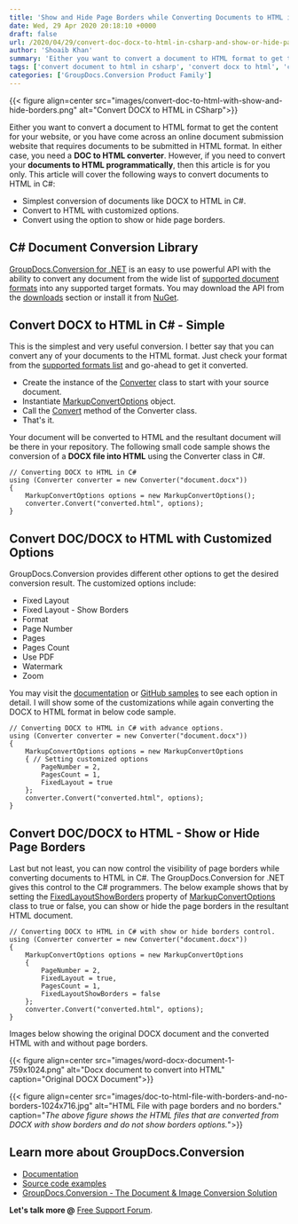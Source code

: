 ```yaml
---
title: 'Show and Hide Page Borders while Converting Documents to HTML in C#'
date: Wed, 29 Apr 2020 20:18:10 +0000
draft: false
url: /2020/04/29/convert-doc-docx-to-html-in-csharp-and-show-or-hide-page-borders/
author: 'Shoaib Khan'
summary: 'Either you want to convert a document to HTML format to get the content for your website, or you have come across an online document submission website that requires documents to be submitted in HTML format. In either case, you need a **DOC to HTML converter**. However, if you need to convert your **documents to HTML programmatically**, then this article is for you only. This article will cover the following ways to convert documents to HTML in C#:'
tags: ['convert document to html in csharp', 'convert docx to html', 'convert docx to html in csharp', 'convert to html', 'show or hide html page borders']
categories: ['GroupDocs.Conversion Product Family']
---
```




{{< figure align=center src="images/convert-doc-to-html-with-show-and-hide-borders.png" alt="Convert DOCX to HTML in CSharp">}}


Either you want to convert a document to HTML format to get the content for your website, or you have come across an online document submission website that requires documents to be submitted in HTML format. In either case, you need a **DOC to HTML converter**. However, if you need to convert your **documents to HTML programmatically**, then this article is for you only. This article will cover the following ways to convert documents to HTML in C#:

*   Simplest conversion of documents like DOCX to HTML in C#.
*   Convert to HTML with customized options.
*   Convert using the option to show or hide page borders.

## C# Document Conversion Library

[GroupDocs.Conversion for .NET][1] is an easy to use powerful API with the ability to convert any document from the wide list of [supported document formats][2] into any supported target formats. You may download the API from the [downloads][3] section or install it from [NuGet][4].

## Convert DOCX to HTML in C# - Simple

This is the simplest and very useful conversion. I better say that you can convert any of your documents to the HTML format. Just check your format from the [supported formats list][5] and go-ahead to get it converted.

*   Create the instance of the [Converter][6] class to start with your source document.
*   Instantiate [MarkupConvertOptions][7] object.
*   Call the [Convert][8] method of the Converter class.
*   That's it.

Your document will be converted to HTML and the resultant document will be there in your repository. The following small code sample shows the conversion of a **DOCX file into HTML** using the Converter class in C#.

```
// Converting DOCX to HTML in C#
using (Converter converter = new Converter("document.docx"))
{
    MarkupConvertOptions options = new MarkupConvertOptions();
    converter.Convert("converted.html", options);
}
```

## Convert DOC/DOCX to HTML with Customized Options

GroupDocs.Conversion provides different other options to get the desired conversion result. The customized options include:

*   Fixed Layout
*   Fixed Layout - Show Borders
*   Format
*   Page Number
*   Pages
*   Pages Count
*   Use PDF
*   Watermark
*   Zoom

You may visit the [documentation][9] or [GitHub samples][10] to see each option in detail. I will show some of the customizations while again converting the DOCX to HTML format in below code sample.

```
// Converting DOCX to HTML in C# with advance options.
using (Converter converter = new Converter("document.docx"))
{
    MarkupConvertOptions options = new MarkupConvertOptions
    { // Setting customized options
        PageNumber = 2,
        PagesCount = 1,
        FixedLayout = true
    };
    converter.Convert("converted.html", options);
}
```

## Convert DOC/DOCX to HTML - Show or Hide Page Borders

Last but not least, you can now control the visibility of page borders while converting documents to HTML in C#. The GroupDocs.Conversion for .NET gives this control to the C# programmers. The below example shows that by setting the [FixedLayoutShowBorders][11] property of [MarkupConvertOptions][12] class to true or false, you can show or hide the page borders in the resultant HTML document.

```
// Converting DOCX to HTML in C# with show or hide borders control.
using (Converter converter = new Converter("document.docx"))
{
    MarkupConvertOptions options = new MarkupConvertOptions
    {
        PageNumber = 2,
        FixedLayout = true,
        PagesCount = 1,
        FixedLayoutShowBorders = false
    };
    converter.Convert("converted.html", options);
}
```

Images below showing the original DOCX document and the converted HTML with and without page borders.



{{< figure align=center src="images/word-docx-document-1-759x1024.png" alt="Docx document to convert into HTML" caption="Original DOCX Document">}}




{{< figure align=center src="images/doc-to-html-file-with-borders-and-no-borders-1024x716.jpg" alt="HTML File with page borders and no borders." caption="<em>The above figure shows the HTML files that are converted from DOCX with show borders and do not show borders options.</em>">}}


## Learn more about GroupDocs.Conversion

*   [Documentation][13]
*   [Source code examples][14]
*   [GroupDocs.Conversion - The Document & Image Conversion Solution][15]

**Let's talk more @** [Free Support Forum][16].







[1]: https://products.groupdocs.com/conversion/net
[2]: https://docs.groupdocs.com/display/conversionnet/Supported+Document+Formats
[3]: https://downloads.groupdocs.com/conversion/net
[4]: https://www.nuget.org/packages/groupdocs.conversion
[5]: https://docs.groupdocs.com/display/conversionnet/Supported+Document+Formats
[6]: https://apireference.groupdocs.com/conversion/net/groupdocs.conversion/converter
[7]: https://apireference.groupdocs.com/conversion/net/groupdocs.conversion.options.convert/markupconvertoptions
[8]: https://apireference.groupdocs.com/conversion/net/groupdocs.conversion.converter/convert/methods/4
[9]: https://docs.groupdocs.com/display/conversionnet/Convert+to+HTML+with+advanced+options
[10]: https://github.com/groupdocs-conversion/GroupDocs.Conversion-for-.NET/blob/master/Examples/GroupDocs.Conversion.Examples.CSharp/AdvancedUsage/Converting/ConvertToHtmlWithAdvancedOptions.cs
[11]: https://apireference.groupdocs.com/conversion/net/groupdocs.conversion.options.convert/markupconvertoptions/properties/fixedlayoutshowborders
[12]: https://apireference.groupdocs.com/conversion/net/groupdocs.conversion.options.convert/markupconvertoptions
[13]: https://docs.groupdocs.com/display/conversionnet/Getting+Started
[14]: https://github.com/groupdocs-conversion/GroupDocs.Conversion-for-.NET
[15]: https://products.groupdocs.com/conversion
[16]: https://forum.groupdocs.com/c/conversion

